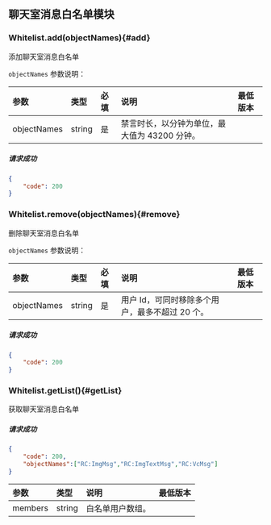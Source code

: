 ## 聊天室消息白名单模块

### Whitelist.add(objectNames){#add}

添加聊天室消息白名单

`objectNames` 参数说明：

| 参数   	 |	类型		| 必填	| 说明 							|最低版本		|
| :----------|:--------	|:-----	|:------------------------------|:-------- |
|	objectNames |	string	|	是 	| 禁言时长，以分钟为单位，最大值为 43200 分钟。| &nbsp;|

##### 请求成功

```json
{
    "code": 200
}
```

### Whitelist.remove(objectNames){#remove}

删除聊天室消息白名单

`objectNames` 参数说明：

| 参数   	 |	类型		| 必填	| 说明 							|最低版本		|
| :----------|:--------	|:-----	|:------------------------------|:-------- |
|	objectNames	 |	string	|	是 	| 用户 Id，可同时移除多个用户，最多不超过 20 个。						| &nbsp;|




##### 请求成功

```json
{
    "code": 200
}
```
### Whitelist.getList(){#getList}

获取聊天室消息白名单

##### 请求成功

```json
{
	"code": 200,
	"objectNames":["RC:ImgMsg","RC:ImgTextMsg","RC:VcMsg"]
}
```
| 参数   	 |	类型		| 说明 							|最低版本		|
| :----------|:--------	|:------------------------------|:-------- |
|	members |	string	| 白名单用户数组。				| &nbsp;|
 


